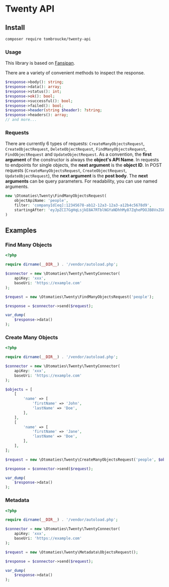 # Twenty API

## Install

```sh
composer require tombroucke/twenty-api
```

### Usage

This library is based on [Fansipan](https://phanxipang.github.io/fansipan/).

There are a variety of convenient methods to inspect the response.

```php
$response->body(): string;
$response->data(): array;
$response->status(): int;
$response->ok(): bool;
$response->successful(): bool;
$response->failed(): bool;
$response->header(string $header): ?string;
$response->headers(): array;
// and more...
```

### Requests

There are currently 6 types of requests: `CreateManyObjectsRequest`, `CreateObjectRequest`, `DeleteObjectRequest`, `FindManyObjectsRequest`, `FindObjectRequest` and `UpdateObjectRequest`.
As a convention, the **first argument** of the constructor is always the **object's API Name**. In requests to endpoints for single objects, the **next argument** is the **object ID**. In POST requests (`CreateManyObjectsRequest`, `CreateObjectRequest`, `UpdateObjectRequest`), the **next argument** is the **post body**. The **next arguments** can be query parameters. For readability, you can use named arguments.

```php
new \Otomaties\Twenty\FindManyObjectsRequest(
    objectApiName: 'people',
    filter: 'companyId[eq]:12345678-ab12-12a3-12a3-a12b4c5678d9',
    startingAfter: 'eyJpZCI7GgHqLsjkE8A7RTblNGYaNDhhMy87ZqhePDOJB8VxZGFiZGIxMyJ7'
)
```

## Examples

### Find Many Objects

```php
<?php

require dirname(__DIR__) . '/vendor/autoload.php';

$connector = new \Otomaties\Twenty\TwentyConnector(
    apiKey: 'xxx',
    baseUri: 'https://example.com'
);

$request = new \Otomaties\Twenty\FindManyObjectsRequest('people');

$response = $connector->send($request);

var_dump(
    $response->data()
);
```

### Create Many Objects

```php
<?php

require dirname(__DIR__) . '/vendor/autoload.php';

$connector = new \Otomaties\Twenty\TwentyConnector(
    apiKey: 'xxx',
    baseUri: 'https://example.com'
);

$objects = [
    [
        'name' => [
            'firstName' => 'John',
            'lastName' => 'Doe',
        ],
    ],
    [
        'name' => [
            'firstName' => 'Jane',
            'lastName' => 'Doe',
        ],
    ],
];

$request = new \Otomaties\Twenty\CreateManyObjectsRequest('people', $objects);

$response = $connector->send($request);

var_dump(
    $response->data()
);
```

### Metadata

```php
<?php

require dirname(__DIR__) . '/vendor/autoload.php';

$connector = new \Otomaties\Twenty\TwentyConnector(
    apiKey: 'xxx',
    baseUri: 'https://example.com'
);

$request = new \Otomaties\Twenty\Metadata\ObjectsRequest();

$response = $connector->send($request);

var_dump(
    $response->data()
);
```
